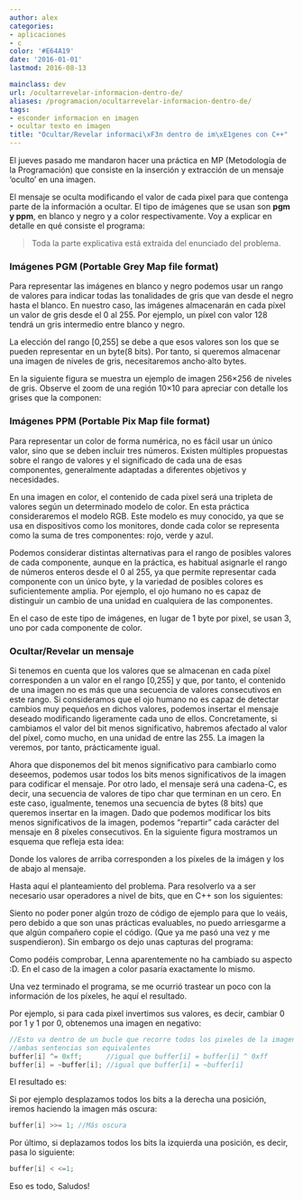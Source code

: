 ```yaml
---
author: alex
categories:
- aplicaciones
- c
color: '#E64A19'
date: '2016-01-01'
lastmod: 2016-08-13

mainclass: dev
url: /ocultarrevelar-informacion-dentro-de/
aliases: /programacion/ocultarrevelar-informacion-dentro-de/
tags:
- esconder informacion en imagen
- ocultar texto en imagen
title: "Ocultar/Revelar informaci\xF3n dentro de im\xE1genes con C++"
---
```


<figure>
   <amp-img on="tap:lightbox1" role="button" tabindex="0" layout="responsive"  src="https://lh4.ggpht.com/_IlK2pNFFgGM/TROxbBd0LMI/AAAAAAAAAOA/YQiMnAyp4EQ/text-x-c%2B%2Bsrc.png"></amp-img>
</figure>

El jueves pasado me mandaron hacer una práctica en MP (Metodología de la Programación) que consiste en la inserción y extracción de un mensaje &#8216;oculto&#8217; en una imagen.

El mensaje se oculta modificando el valor de cada pixel para que contenga parte de la información a ocultar. El tipo de imágenes que se usan son **pgm y ppm**, en blanco y negro y a color respectivamente. Voy a explicar en detalle en qué consiste el programa:

>Toda la parte explicativa está extraida del enunciado del problema.

<!--more--><!--ad-->



### Imágenes PGM (Portable Grey Map file format)

Para representar las imágenes en blanco y negro podemos usar un rango de valores para indicar todas las tonalidades de gris que van desde el negro hasta el blanco. En nuestro caso, las imágenes almacenarán en cada píxel un valor de gris desde el 0 al 255. Por ejemplo, un píxel con valor 128 tendrá un gris intermedio entre blanco y negro.


La elección del rango [0,255] se debe a que esos valores son los que se pueden representar en un byte(8 bits). Por tanto, si queremos almacenar una imagen de niveles de gris,
necesitaremos ancho⋅alto bytes.

En la siguiente figura se muestra un ejemplo de imagen 256&#215;256 de niveles de gris. Observe el zoom de una región 10&#215;10 para apreciar con detalle los grises que la componen:

<figure>
   <amp-img on="tap:lightbox1" role="button" tabindex="0" layout="responsive"  height="215" width="400" src="https://1.bp.blogspot.com/-HM2vxizK_lg/T2Ynr-0h-3I/AAAAAAAACPM/uc-h3WbSs6Y/s400/Screenshot%2B-%2B03182012%2B-%2B07%253A21%253A10%2BPM.png"></amp-img>
</figure>

### Imágenes PPM (Portable Pix Map file format)

Para representar un color de forma numérica, no es fácil usar un único valor, sino que se deben incluir tres números. Existen múltiples propuestas sobre el rango de valores y el significado de cada una de esas componentes, generalmente adaptadas a diferentes objetivos y necesidades.

En una imagen en color, el contenido de cada píxel será una tripleta de valores según un determinado modelo de color. En esta práctica consideraremos el modelo RGB. Este modelo es muy conocido, ya que se usa en dispositivos como los monitores, donde cada color se representa como la suma de tres componentes: rojo, verde y azul.

Podemos considerar distintas alternativas para el rango de posibles valores de cada componente, aunque en la práctica, es habitual asignarle el rango de números enteros desde el 0 al 255, ya que permite representar cada componente con un único byte, y la variedad de posibles colores es suficientemente amplia. Por ejemplo, el ojo humano no es capaz de distinguir un cambio de una unidad en cualquiera de las componentes.

En el caso de este tipo de imágenes, en lugar de 1 byte por pixel, se usan 3, uno por cada componente de color.

### Ocultar/Revelar un mensaje

Si tenemos en cuenta que los valores que se almacenan en cada píxel corresponden a un valor en el rango [0,255] y que, por tanto, el contenido de una imagen no es más que una secuencia de valores consecutivos en este rango. Si consideramos que el ojo humano no es capaz de detectar cambios muy pequeños en dichos valores, podemos insertar el mensaje deseado modificando ligeramente cada uno de ellos. Concretamente, si cambiamos el valor del bit menos significativo, habremos afectado al valor del píxel, como mucho, en una unidad de entre las 255. La imagen la veremos, por tanto, prácticamente igual.

Ahora que disponemos del bit menos significativo para cambiarlo como deseemos, podemos usar todos los bits menos significativos de la imagen para codificar el mensaje. Por otro lado, el mensaje será una cadena-C, es decir, una secuencia de valores de tipo char que terminan en un cero. En este caso, igualmente, tenemos una secuencia de bytes (8 bits) que queremos insertar en la imagen. Dado que podemos modificar los bits menos significativos de la imagen, podemos “repartir” cada carácter del mensaje en 8 píxeles consecutivos. En la siguiente figura mostramos un esquema que refleja esta idea:

<figure>
   <amp-img on="tap:lightbox1" role="button" tabindex="0" layout="responsive"  height="125" width="400" src="https://2.bp.blogspot.com/-nwIaqapwV4o/T2YqBj4r0LI/AAAAAAAACPY/r8DKpFArxa8/s400/Screenshot%2B-%2B03182012%2B-%2B07%253A31%253A18%2BPM.png"></amp-img>
</figure>

Donde los valores de arriba corresponden a los píxeles de la imágen y los de abajo al mensaje.

Hasta aquí el planteamiento del problema. Para resolverlo va a ser necesario usar operadores a nivel de bits, que en C++ son los siguientes:

<figure>
   <amp-img on="tap:lightbox1" role="button" tabindex="0" layout="responsive"  height="273" width="400" src="https://2.bp.blogspot.com/-WPpC6XNKFfE/T2Yr3ccQAAI/AAAAAAAACPo/n7ddoxUaC90/s400/Screenshot%2B-%2B03182012%2B-%2B07%253A39%253A03%2BPM.png"></amp-img>
</figure>

Siento no poder poner algún trozo de código de ejemplo para que lo veáis, pero debido a que son unas prácticas evaluables, no puedo arriesgarme a que algún compañero copie el código. (Que ya me pasó una vez y me suspendieron). Sin embargo os dejo unas capturas del programa:

<figure>
   <amp-img on="tap:lightbox1" role="button" tabindex="0" layout="responsive"  height="316" width="400" src="https://1.bp.blogspot.com/-sXM7u0P77Y8/T2YuiaI_NuI/AAAAAAAACP0/whBXKD_rcPI/s400/ejemplo.png"></amp-img>
</figure>

Como podéis comprobar, Lenna aparentemente no ha cambiado su aspecto :D. En el caso de la imagen a color pasaría exactamente lo mismo.

Una vez terminado el programa, se me ocurrió trastear un poco con la información de los píxeles, he aquí el resultado.

Por ejemplo, si para cada pixel invertimos sus valores, es decir, cambiar 0 por 1 y 1 por 0, obtenemos una imagen en negativo:

```cpp
//Esto va dentro de un bucle que recorre todos los pixeles de la imagen,
//ambas sentencias son equivalentes
buffer[i] ^= 0xff;      //igual que buffer[i] = buffer[i] ^ 0xff
buffer[i] = ~buffer[i]; //igual que buffer[i] = ~buffer[i]
```

El resultado es:

<figure>
   <amp-img on="tap:lightbox1" role="button" tabindex="0" layout="responsive"  height="175" width="320" src="https://3.bp.blogspot.com/-_DE2i5TQNZ4/T2Ywb7jrYmI/AAAAAAAACQA/149R0QIZXiQ/s320/invertidas.png"></amp-img>
</figure>

Si por ejemplo desplazamos todos los bits a la derecha una posición, iremos haciendo la imagen más oscura:

```cpp
buffer[i] >>= 1; //Más oscura
```

<figure>
   <amp-img on="tap:lightbox1" role="button" tabindex="0" layout="responsive"  height="316" width="320" src="https://2.bp.blogspot.com/-7ZGLJJVhVgE/T2YxwfFUPwI/AAAAAAAACQM/Y0GbfsbP5QQ/s320/oscura.png"></amp-img>
</figure>

Por último, si deplazamos todos los bits la izquierda una posición, es decir, pasa lo siguiente:

```cpp
buffer[i] < <=1;
```

<figure>
   <amp-img on="tap:lightbox1" role="button" tabindex="0" layout="responsive"  height="177" width="320" src="https://1.bp.blogspot.com/-foHh4zTqIws/T2YyemfSLUI/AAAAAAAACQY/AEZr2nNe41U/s320/clara.png"></amp-img>
</figure>

Eso es todo, Saludos!
